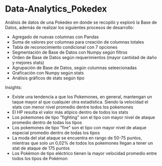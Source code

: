 # Data-Analytics_Pokedex
Análisis de datos de una Pokedex en donde se recopiló y exploró la Base de Datos, además de realizar los siguientes procesos de desarrollo:

- Agregado de nuevas columnas con Pandas
- Suma de valores por columnas para creación de columnas totales
- Tabla de reconocimiento condicional con 7 opciones
- Segmentación de Base de Datos con Numpy según filtros
- Orden de Base de Datos según requerimientos (mayor cantidad de daño y mejores stats)
- Agrupación de Base de Datos, según columnas seleecionadas
- Graficación con Numpy según stats
- Análisis gráficos de stats según tipo

Insights:

- Existe una tendencia a que los Pokemones, en general, mantengan un taque mayor al que cualquier otra estadística. Siendo la velocidad el stats con menor nivel promedio dentre todos los pokemones
- El HP resulta el valor más atípico dentro de todos los stats
- Los pokemones de tipo "fighting" son el tipo con mayor nivel de ataque promedio dentro de todas los tipos
- Los pokemones de tipo "fire" son el tipo con mayor nivel de ataque especial promedio dentro de todas los tipos
- La moda del stat ataque se encuentra en rango de 50-75 puntos, mientras que solo un 0,02% de todos los pokemones llegan a tener un stat de ataque de 175 puntos
- Los Pokémon de tipo eléctrico tienen la mayor velocidad promedio entre todos los tipos de Pokémon
